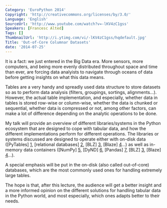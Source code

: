 ```yaml
---
Category: 'EuroPython 2014'
Copyright: 'http://creativecommons.org/licenses/by/3.0/'
Language: 'English'
SourceUrl: 'http://www.youtube.com/watch?v=-lKV4zC1gss'
Speakers: [Francesc Alted]
Tags: []
ThumbnailUrl: 'http://i.ytimg.com/vi/-lKV4zC1gss/hqdefault.jpg'
Title: 'Out-of-Core Columnar Datasets'
date: '2014-07-25'
---
```

It is a fact: we just entered in the Big Data era.  More sensors, more
computers, and being more evenly distributed throughout space and time
than ever, are forcing data analyists to navigate through oceans of
data before getting insights on what this data means.

Tables are a very handy and spreadly used data structure to store
datasets so as to perform data analysis (filters, groupings, sortings,
alignments...).  However, the actual table implementation, and
especially, whether data in tables is stored row-wise or column-wise,
whether the data is chunked or sequential, whether data is compressed or not,
among other factors, can make a lot of difference depending on the
analytic operations to be done.

My talk will provide an overview of different libraries/systems in the
Python ecosystem that are designed to cope with tabular data, and how
the different implementations perform for different operations.  The
libraries or systems discussed are designed to operate either with
on-disk data ([PyTables] [1], [relational databases] [2], [BLZ] [3],
[Blaze] [4]...) as well as in-memory data containers ([NumPy] [5],
[DyND] [6], [Pandas] [7], [BLZ] [3], [Blaze] [4]...).

A special emphasis will be put in the on-disk (also called
out-of-core) databases, which are the most commonly used ones for
handling extremely large tables.

The hope is that, after this lecture, the audience will get a better
insight and a more informed opinion on the different solutions for
handling tabular data in the Python world, and most especially, which
ones adapts better to their needs.

[1]: http://www.pytables.org
[2]: http://en.wikipedia.org/wiki/Relational_database
[3]: http://blz.pydata.org
[4]: http://blaze.pydata.org
[5]: http://www.numpy.org/
[6]: https://github.com/ContinuumIO/dynd-python
[7]: http://pandas.pydata.org/
